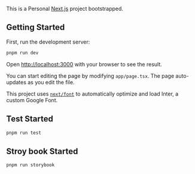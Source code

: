 This is a Personal [Next.js](https://nextjs.org/) project bootstrapped.

## Getting Started

First, run the development server:

```bash
pnpm run dev
```

Open [http://localhost:3000](http://localhost:3000) with your browser to see the result.

You can start editing the page by modifying `app/page.tsx`. The page auto-updates as you edit the file.

This project uses [`next/font`](https://nextjs.org/docs/basic-features/font-optimization) to automatically optimize and load Inter, a custom Google Font.

## Test Started

```bash
pnpm run test
```

## Stroy book Started

```bash
pnpm run storybook
```
